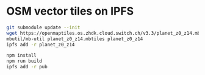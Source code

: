 # OSM vector tiles on IPFS

```sh
git submodule update --init
wget https://openmaptiles.os.zhdk.cloud.switch.ch/v3.3/planet_z0_z14.mbtiles
mbutil/mb-util planet_z0_z14.mbtiles planet_z0_z14
ipfs add -r planet_z0_z14
```

```sh
npm install
npm run build
ipfs add -r pub
```
